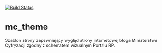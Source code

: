 [![Build Status](https://travis-ci.org/ad-m/mc-theme.svg?branch=master)](https://travis-ci.org/ad-m/mc-theme)

mc_theme
===

Szablon strony zapewniający wygląd strony internetowej bloga Ministerstwa Cyfryzacji zgodny z schematem wizualnym Portalu RP.

